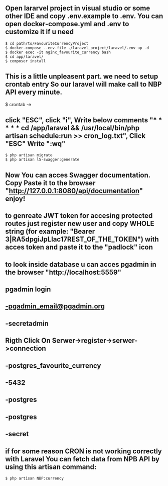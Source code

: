 ## Open lararvel project in visual studio or some other IDE and copy .env.example to .env. You can open docker-compose.yml and .env to customize it if u need   
```
$ cd path/to/FavouriteCurrencyProject
$ docker-compose --env-file ./laravel_project/laravel/.env up -d
$ docker exec -it nginx_favourite_currency bash
$ cd app/laravel/
$ composer install
```
## This is a little unpleasent part. we need to setup crontab entry So our laravel will make call to NBP API every minute.
$ crontab -e 
## click "ESC", click "i", Write below comments "* * * * * cd /app/laravel && /usr/local/bin/php artisan schedule:run >> cron_log.txt", Click "ESC" Write ":wq"
```
$ php artisan migrate
$ php artisan l5-swagger:generate
```
## Now You can acces Swagger documentation. Copy Paste it to the browser "http://127.0.0.1:8080/api/documentation" enjoy!
## to genreate JWT token for accesing protected routes just register new user and copy WHOLE string (for example: "Bearer 3|RA5dpgiJpLlac17REST_OF_THE_TOKEN") with acces token and paste it to the "padlock" icon
## to look inside database u can acces pgadmin in the browser "http://localhost:5559"
##	pgadmin login	
##		-pgadmin_email@pgadmin.org
##		-secretadmin
##	Rigth Click On Serwer->register->serwer->connection
##		-postgres_favourite_currency
##		-5432
##		-postgres
##		-postgres
##		-secret
## if for some reason CRON is not working correctly with Laravel You can fetch data from NPB API by using this artisan command:    
```
$ php artisan NBP:currency
```
